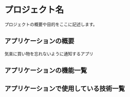 # プロジェクト名

プロジェクトの概要や目的をここに記述します。

## アプリケーションの概要

気楽に買い物を忘れないように通知するアプリ

## アプリケーションの機能一覧

## アプリケーションで使用している技術一覧




